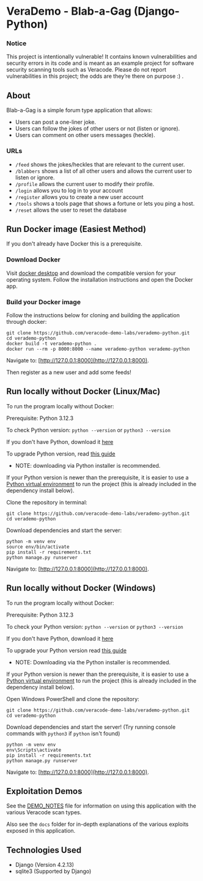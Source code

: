 # VeraDemo - Blab-a-Gag (Django-Python)

### Notice

This project is intentionally vulnerable! It contains known vulnerabilities and security errors in its code and is meant as an example project for software security scanning tools such as Veracode. Please do not report vulnerabilities in this project; the odds are they’re there on purpose :) .

## About

Blab-a-Gag is a simple forum type application that allows:

- Users can post a one-liner joke.
- Users can follow the jokes of other users or not (listen or ignore).
- Users can comment on other users messages (heckle).

### URLs

- `/feed` shows the jokes/heckles that are relevant to the current user.
- `/blabbers` shows a list of all other users and allows the current user to listen or ignore.
- `/profile` allows the current user to modify their profile.
- `/login` allows you to log in to your account
- `/register` allows you to create a new user account
- `/tools` shows a tools page that shows a fortune or lets you ping a host.
- `/reset` allows the user to reset the database

## Run Docker image (Easiest Method)

If you don't already have Docker this is a prerequisite.

### Download Docker

Visit [docker desktop](https://www.docker.com/products/docker-desktop/) and download the compatible version for your operating system. Follow the installation instructions and open the Docker app.

### Build your Docker image

Follow the instructions below for cloning and building the application through docker:

	git clone https://github.com/veracode-demo-labs/verademo-python.git
 	cd verademo-python
	docker build -t verademo-python .
	docker run --rm -p 8000:8000 --name verademo-python verademo-python
	
Navigate to: [http://127.0.0.1:8000](http://127.0.0.1:8000).

Then register as a new user and add some feeds!

## Run locally without Docker (Linux/Mac)

To run the program locally without Docker:

Prerequisite: Python 3.12.3

To check Python version: `python --version` or `python3 --version`

If you don't have Python, download it [here](https://www.python.org/downloads/)

To upgrade Python version, read [this guide](https://phoenixnap.com/kb/upgrade-python)
- NOTE: downloading via Python installer is recommended.

If your Python version is newer than the prerequisite, it is easier to use a [Python virtual environment](https://docs.python.org/3/library/venv.html) to run the project (this is already included in the dependency install below).

Clone the repository in terminal:

    git clone https://github.com/veracode-demo-labs/verademo-python.git
    cd verademo-python
Download dependencies and start the server:

    python -m venv env
    source env/bin/activate
    pip install -r requirements.txt
    python manage.py runserver
Navigate to: [http://127.0.0.1:8000](http://127.0.0.1:8000).

## Run locally without Docker (Windows)

To run the program locally without Docker:

Prerequisite: Python 3.12.3

To check your Python version: `python --version` or `python3 --version`

If you don't have Python, download it [here](https://www.python.org/downloads/)

To upgrade your Python version read [this guide](https://phoenixnap.com/kb/upgrade-python)
- NOTE: Downloading via the Python installer is recommended.

If your Python version is newer than the prerequisite, it is easier to use a [Python virtual environment](https://docs.python.org/3/library/venv.html) to run the project (this is already included in the dependency install below).

Open Windows PowerShell and clone the repository:

    git clone https://github.com/veracode-demo-labs/verademo-python.git
    cd verademo-python
Download dependencies and start the server! (Try running console commands with `python3` if `python` isn't found)

    python -m venv env
    env\Scripts\activate
    pip install -r requirements.txt
    python manage.py runserver
Navigate to: [http://127.0.0.1:8000](http://127.0.0.1:8000).

## Exploitation Demos

See the [DEMO_NOTES](DEMO_NOTES.md) file for information on using this application with the various Veracode scan types.

Also see the `docs` folder for in-depth explanations of the various exploits exposed in this application.


## Technologies Used

- Django (Version 4.2.13)
- sqlite3 (Supported by Django)
